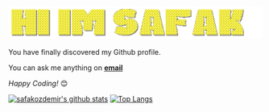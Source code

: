 ![gif](https://github.com/safakozdemir/safakozdemir/blob/main/safakgif.gif)

You have finally discovered my Github profile.

You can ask me anything on <a href="mailto:sfkzdmr07@gmail.com"><b>email</b></a>

<i>Happy Coding!</i> 😊

[![safakozdemir's github stats](https://github-readme-stats.vercel.app/api?username=safakozdemir&show_icons=true&theme=merko)](https://github.com/anuraghazra/github-readme-stats) [![Top Langs](https://github-readme-stats.vercel.app/api/top-langs/?username=safakozdemir&layout=compact&theme=merko)](https://github.com/anuraghazra/github-readme-stats)

